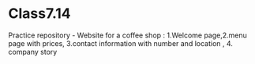 # Class7.14
Practice repository - Website for a coffee shop : 1.Welcome page,2.menu page with prices, 3.contact information with number and location , 4. company story
